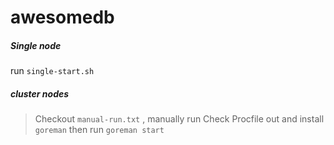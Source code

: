 # awesomedb
##### Single node
run `single-start.sh`
##### cluster nodes
> Checkout `manual-run.txt` , manually run
> Check Procfile out and install `goreman` then run `goreman start`